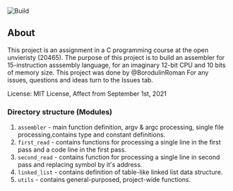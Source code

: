 ![Build](https://github.com/avivnaaman/20465-project/workflows/Build/badge.svg?branch=master)
## About
This project is an assignment in a C programming course at the open unvieristy (20465). The purpose of this project is to build an assembler for 15-instruction asssembly language, for an imaginary 12-bit CPU and 10 bits of memory size.
This project was done by @BorodulinRoman
For any issues, questions and ideas turn to the Issues tab.

License: MIT License, Affect from September 1st, 2021
### Directory structure (Modules)
1. `assembler` - main function definition, argv & argc processing, single file processing,contains type and constant definitions.
2. `first_read` - contains functions for processing a single line in the first pass and a code line in the first pass.
3. `second_read` - contains function for processing a single line in second pass and replacing symbol by it's address.
4. `linked_list` - contains definition of table-like linked list data structure.
5. `utils` - contains general-purposed, project-wide functions.


